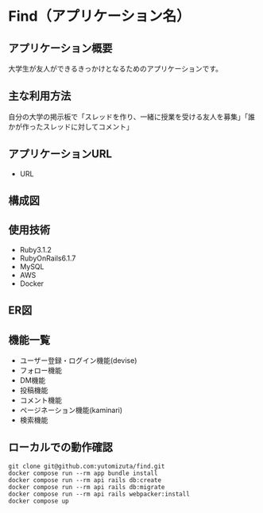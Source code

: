 # Find（アプリケーション名）

## アプリケーション概要
大学生が友人ができるきっかけとなるためのアプリケーションです。

## 主な利用方法
自分の大学の掲示板で「スレッドを作り、一緒に授業を受ける友人を募集」「誰かが作ったスレッドに対してコメント」

## アプリケーションURL
* URL

## 構成図


## 使用技術
* Ruby3.1.2
* RubyOnRails6.1.7
* MySQL
* AWS
* Docker

## ER図


## 機能一覧
* ユーザー登録・ログイン機能(devise)
* フォロー機能
* DM機能
* 投稿機能
* コメント機能
* ページネーション機能(kaminari)
* 検索機能

## ローカルでの動作確認
```
git clone git@github.com:yutomizuta/find.git
docker compose run --rm app bundle install
docker compose run --rm api rails db:create
docker compose run --rm api rails db:migrate
docker compose run --rm api rails webpacker:install
docker compose up 
```